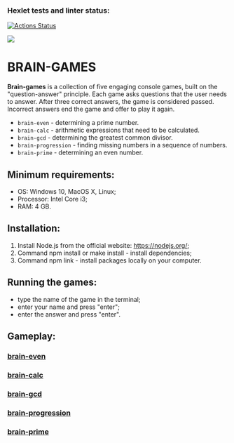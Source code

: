 ### Hexlet tests and linter status:

[![Actions Status](https://github.com/vladislavborovinskiy/frontend-project-44/actions/workflows/hexlet-check.yml/badge.svg)](https://github.com/vladislavborovinskiy/frontend-project-44/actions)

<a href="https://codeclimate.com/github/vladislavborovinskiy/frontend-project-44/maintainability"><img src="https://api.codeclimate.com/v1/badges/a1192c9ae04584b932a2/maintainability" /></a>

# BRAIN-GAMES

**Brain-games** is a collection of five engaging console games, built on the "question-answer" principle. Each game asks questions that the user needs to answer. After three correct answers, the game is considered passed. Incorrect answers end the game and offer to play it again.

- `brain-even` - determining a prime number.
- `brain-calc` - arithmetic expressions that need to be calculated.
- `brain-gcd` - determining the greatest common divisor.
- `brain-progression` - finding missing numbers in a sequence of numbers.
- `brain-prime` - determining an even number.

## Minimum requirements:

- OS: Windows 10, MacOS X, Linux;
- Processor: Intel Core i3;
- RAM: 4 GB.

## Installation:

1. Install Node.js from the official website: https://nodejs.org/;
2. Command npm install or make install - install dependencies;
3. Command npm link - install packages locally on your computer.

## Running the games:

- type the name of the game in the terminal;
- enter your name and press "enter";
- enter the answer and press "enter".

## Gameplay:

### [brain-even](https://imgur.com/a/ACmUbSn)

### [brain-calc](https://imgur.com/a/3TaaHSB)

### [brain-gcd](https://imgur.com/a/hj0j5zb)

### [brain-progression](https://imgur.com/a/8RzTptz)

### [brain-prime](https://imgur.com/a/9ev3UCy)
